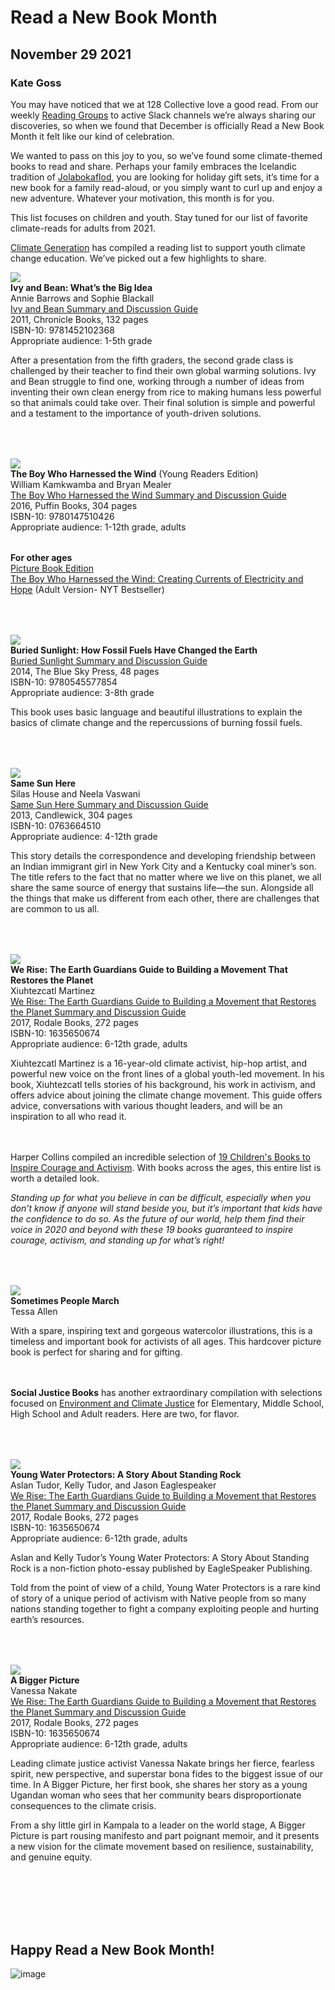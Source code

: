 # Read a New Book Month
## November 29 2021
### Kate Goss

You may have noticed that we at 128 Collective love a good read. From our weekly [Reading Groups](/learning/reading) to active Slack channels we’re always sharing our discoveries, so when we found that December is officially Read a New Book Month it felt like our kind of celebration.

We wanted to pass on this joy to you, so we’ve found some climate-themed books to read and share. Perhaps your family embraces the Icelandic tradition of [Jolabokaflod](https://www.npr.org/2012/12/25/167537939/literary-iceland-revels-in-its-annual-christmas-book-flood), you are looking for holiday gift sets, it’s time for a new book for a family read-aloud, or you simply want to curl up and enjoy a new adventure. Whatever your motivation, this month is for you.

<p class="text-center font-medium">This list focuses on children and youth. Stay tuned for our list of favorite climate-reads for adults from 2021.</p>

[Climate Generation](https://www.climategen.org/our-core-programs/climate-change-education/curriculum/humanities-content-for-your-classroom/climate-fiction-and-other-important-readings-to-support-climate-change-education/) has compiled a reading list to support youth climate change education. We’ve picked out a few highlights to share.

<div class="md:flex mt-8">
  <div style="width: 24rem">
    <img style="margin: 0" src="https://user-images.githubusercontent.com/300/143952092-bc446570-b4b7-4dd7-a8ff-e4aa3307510a.png" />
  </div>
  <div class="w-full md:ml-8 flex-grow mt-8 md:mt-0">
    <ul style="list-style-type: none; margin: 0; padding: 0">
      <li style="padding: 0"><strong>Ivy and Bean: What’s the Big Idea</strong></li>
      <li style="padding: 0">Annie Barrows and Sophie Blackall</li>
      <li style="padding: 0"><a href="https://drive.google.com/file/d/1aasT61GIQmmdFpyqOpiCDKTFzo0fF03G/view?usp=sharing" target="_blank">Ivy and Bean Summary and Discussion Guide</a></li>
      <li style="padding: 0">2011, Chronicle Books, 132 pages</li>
      <li style="padding: 0">ISBN-10: 9781452102368</li>
      <li style="padding: 0">Appropriate audience: 1-5th grade</li>
    </ul>
    <p>
      After a presentation from the fifth graders, the second grade class is challenged by their teacher to find their own global warming solutions. Ivy and Bean struggle to find one, working through a number of ideas from inventing their own clean energy from rice to making humans less powerful so that animals could take over. Their final solution is simple and powerful and a testament to the importance of youth-driven solutions.
    </p>
  </div>
</div>

<div class="md:flex" style="margin: 4rem 0 0;">
  <div style="width: 24rem">
    <img style="margin: 0" src="https://user-images.githubusercontent.com/300/143953428-79c2afd4-5696-43ef-becb-2736ce17911b.png" />
  </div>
  <div class="w-full md:ml-8 flex-grow mt-8 md:mt-0">
    <ul style="list-style-type: none; margin: 0; padding: 0">
      <li style="padding: 0"><strong>The Boy Who Harnessed the Wind</strong> (Young Readers Edition)</li>
      <li style="padding: 0">William Kamkwamba and Bryan Mealer</li>
      <li style="padding: 0"><a href="https://drive.google.com/file/d/1HiZyim9Gu1gDv9VxyGXdyzn26eSQdwIR/view?usp=sharing" target="_blank">The Boy Who Harnessed the Wind Summary and Discussion Guide</a></li>
      <li style="padding: 0">2016, Puffin Books, 304 pages</li>
      <li style="padding: 0">ISBN-10: 9780147510426</li>
      <li style="padding: 0">Appropriate audience: 1-12th grade, adults</li>
    </ul>
    <ul style="list-style-type: none; margin: 2rem 0 0; padding: 0">
      <li style="padding: 0"><strong>For other ages</strong></li>
      <li style="padding: 0"><a href="https://www.amazon.com/Boy-Who-Harnessed-Wind-Readers/dp/0803735111/ref=pd_lpo_2?pd_rd_i=0803735111&psc=1" target="_blank">Picture Book Edition</a></li>
      <li style="padding: 0"><a href="" target="_blank">The Boy Who Harnessed the Wind: Creating Currents of Electricity and Hope</a> (Adult Version- NYT Bestseller)</li>
    </ul>
  </div>
</div>

<div class="md:flex" style="margin: 4rem 0 0;">
  <div style="width: 24rem">
    <img style="margin: 0" src="https://user-images.githubusercontent.com/300/143954941-87b077e4-4b06-4969-913e-11fdc29fd048.png" />
  </div>
  <div class="w-full md:ml-8 flex-grow mt-8 md:mt-0">
    <ul style="list-style-type: none; margin: 0; padding: 0">
      <li style="padding: 0"><strong>Buried Sunlight: How Fossil Fuels Have Changed the Earth</strong></li>
      <li style="padding: 0"><a href="https://drive.google.com/file/d/1rNNA4vNzjlE9X4QJuLWNiZVQHr8C7NNw/view?usp=sharing" target="_blank">Buried Sunlight Summary and Discussion Guide</a></li>
      <li style="padding: 0">2014, The Blue Sky Press, 48 pages</li>
      <li style="padding: 0">ISBN-10: 9780545577854</li>
      <li style="padding: 0">Appropriate audience: 3-8th grade</li>
    </ul>
    <p>
      This book uses basic language and beautiful illustrations to explain the basics of climate change and the repercussions of burning fossil fuels.
    </p>
  </div>
</div>

<div class="md:flex" style="margin: 4rem 0 0;">
  <div style="width: 24rem">
    <img style="margin: 0" src="https://user-images.githubusercontent.com/300/143955618-943aa8c2-7c4b-495b-ac42-ba62992adae3.png" />
  </div>
  <div class="w-full md:ml-8 flex-grow mt-8 md:mt-0">
    <ul style="list-style-type: none; margin: 0; padding: 0">
      <li style="padding: 0"><strong>Same Sun Here</strong></li>
      <li style="padding: 0">Silas House and Neela Vaswani</li>
      <li style="padding: 0"><a href="https://drive.google.com/file/d/1DgZGftSxQ_XliJtsbRgw55YQJZ9AK29W/view?usp=sharing" target="_blank">Same Sun Here Summary and  Discussion Guide</a></li>
      <li style="padding: 0">2013, Candlewick, 304 pages</li>
      <li style="padding: 0">ISBN-10: 0763664510</li>
      <li style="padding: 0">Appropriate audience: 4-12th grade</li>
    </ul>
    <p>
      This story details the correspondence and developing friendship between an Indian immigrant girl in New York City and a Kentucky coal miner’s son. The title refers to the fact that no matter where we live on this planet, we all share the same source of energy that sustains life—the sun. Alongside all the things that make us different from each other, there are challenges that are common to us all.
    </p>
  </div>
</div>

<div class="md:flex" style="margin: 4rem 0 3rem;">
  <div style="width: 24rem">
    <img style="margin: 0" src="https://user-images.githubusercontent.com/300/143955806-3589c858-1ec7-4c85-9925-c2be61643c3b.png" />
  </div>
  <div class="w-full md:ml-8 flex-grow mt-8 md:mt-0">
    <ul style="list-style-type: none; margin: 0; padding: 0">
      <li style="padding: 0"><strong>We Rise: The Earth Guardians Guide to Building a Movement That  Restores the Planet</strong></li>
      <li style="padding: 0">Xiuhtezcatl Martinez</li>
      <li style="padding: 0"><a href="https://drive.google.com/file/d/16y7vKkRBpBl2I0bZUlUEeddLMXg31WFv/view?usp=sharing" target="_blank">We Rise: The Earth Guardians Guide to Building a Movement that   Restores the Planet Summary and Discussion Guide</a></li>
      <li style="padding: 0">2017, Rodale Books, 272 pages</li>
      <li style="padding: 0">ISBN-10: 1635650674</li>
      <li style="padding: 0">Appropriate audience: 6-12th grade, adults</li>
    </ul>
    <p>
      Xiuhtezcatl Martinez is a 16-year-old climate activist, hip-hop artist, and powerful new voice on the front lines of a global youth-led movement. In his book, Xiuhtezcatl tells stories of his background, his work in activism, and offers advice about joining the climate change movement. This guide offers advice, conversations with various thought leaders, and will be an inspiration to all who read it.
    </p>
  </div>
</div>

Harper Collins compiled an incredible selection of [19 Children's Books to Inspire Courage and Activism](https://www.harpercollins.com/blogs/harperkids/childrens-books-about-courage-activism). With books across the ages, this entire list is worth a detailed look.

*Standing up for what you believe in can be difficult, especially when you don’t know if anyone will stand beside you, but it’s important that kids have the confidence to do so. As the future of our world, help them find their voice in 2020 and beyond with these 19 books guaranteed to inspire courage, activism, and standing up for what’s right!*

<div class="md:flex" style="margin: 4rem 0 3rem;">
  <div style="width: 24rem">
    <img style="margin: 0" src="https://user-images.githubusercontent.com/300/143956000-a05275c1-0a0f-4007-abd6-968c438e6589.png" />
  </div>
  <div class="w-full md:ml-8 flex-grow mt-8 md:mt-0">
    <ul style="list-style-type: none; margin: 0; padding: 0">
      <li style="padding: 0"><strong>Sometimes People March</strong></li>
      <li style="padding: 0">Tessa Allen</li>
    </ul>
    <p>
      With a spare, inspiring text and gorgeous watercolor illustrations, this is a timeless and important book for activists of all ages. This hardcover picture book is perfect for sharing and for gifting.
    </p>
  </div>
</div>

**Social Justice Books** has another extraordinary compilation with selections focused on [Environment and Climate Justice](https://socialjusticebooks.org/booklists/environment/) for Elementary, Middle School, High School and Adult readers. Here are two, for flavor.

<div class="md:flex" style="margin: 4rem 0 0;">
  <div style="width: 24rem">
    <img style="margin: 0" src="https://user-images.githubusercontent.com/300/143956145-7dd5e9ef-92e8-4d5a-a51f-10113a29d32e.png" />
  </div>
  <div class="w-full md:ml-8 flex-grow mt-8 md:mt-0">
    <ul style="list-style-type: none; margin: 0; padding: 0">
      <li style="padding: 0"><strong>Young Water Protectors: A Story About Standing Rock</strong></li>
      <li style="padding: 0">Aslan Tudor, Kelly Tudor, and Jason Eaglespeaker</li>
      <li style="padding: 0"><a href="https://drive.google.com/file/d/16y7vKkRBpBl2I0bZUlUEeddLMXg31WFv/view?usp=sharing" target="_blank">We Rise: The Earth Guardians Guide to Building a Movement that   Restores the Planet Summary and Discussion Guide</a></li>
      <li style="padding: 0">2017, Rodale Books, 272 pages</li>
      <li style="padding: 0">ISBN-10: 1635650674</li>
      <li style="padding: 0">Appropriate audience: 6-12th grade, adults</li>
    </ul>
    <p>
      Aslan and Kelly Tudor’s Young Water Protectors: A Story About Standing Rock is a non-fiction photo-essay published by EagleSpeaker Publishing.
    </p>
    <p>
      Told from the point of view of a child, Young Water  Protectors is a  rare kind of story of a unique period of activism with Native people from so many nations standing together to fight a company exploiting people and hurting earth’s resources.
    </p>
  </div>
</div>

<div class="md:flex" style="margin: 4rem 0 8rem;">
  <div style="width: 24rem">
    <img style="margin: 0" src="https://user-images.githubusercontent.com/300/143956266-608e8069-a4f2-4d8e-bd49-2fba881e2ed3.png" />
  </div>
  <div class="w-full md:ml-8 flex-grow mt-8 md:mt-0">
    <ul style="list-style-type: none; margin: 0; padding: 0">
      <li style="padding: 0"><strong>A Bigger Picture</strong></li>
      <li style="padding: 0">Vanessa Nakate</li>
      <li style="padding: 0"><a href="https://drive.google.com/file/d/16y7vKkRBpBl2I0bZUlUEeddLMXg31WFv/view?usp=sharing" target="_blank">We Rise: The Earth Guardians Guide to Building a Movement that   Restores the Planet Summary and Discussion Guide</a></li>
      <li style="padding: 0">2017, Rodale Books, 272 pages</li>
      <li style="padding: 0">ISBN-10: 1635650674</li>
      <li style="padding: 0">Appropriate audience: 6-12th grade, adults</li>
    </ul>
    <p>
      Leading climate justice activist Vanessa Nakate brings her fierce, fearless  spirit, new perspective, and superstar bona fides to the biggest issue of our time. In A Bigger Picture, her first book, she shares her story as a young Ugandan woman who sees that her community bears disproportionate consequences to the climate crisis.
    </p>
    <p>
      From a shy little girl in Kampala to a leader on the world stage, A Bigger Picture is part rousing manifesto and part poignant memoir, and it presents a new vision for the climate movement based on resilience, sustainability, and genuine equity.
    </p>
  </div>
</div>

<h2 class="text-center text-xl font-medium text-red-900">Happy Read a New Book Month!</h2>

![image](https://user-images.githubusercontent.com/300/144131283-9291d992-6173-48e8-b2bd-b4f2791824c0.png)
